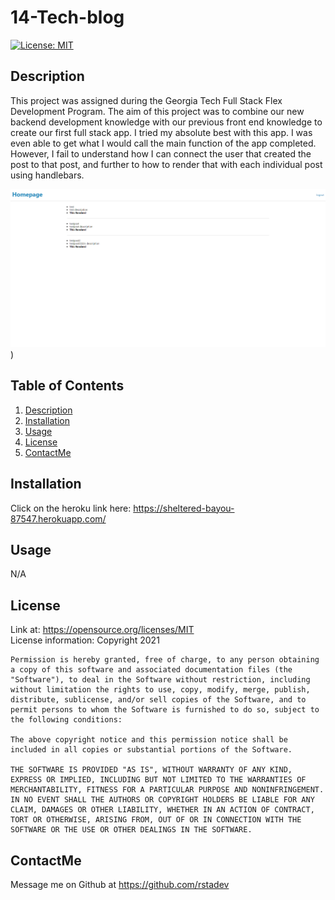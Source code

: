 # 14-Tech-blog

  [![License: MIT](https://img.shields.io/badge/License-MIT-yellow.svg)](https://opensource.org/licenses/MIT)

    


  ## Description
  This project was assigned during the Georgia Tech Full Stack Flex Development Program. The aim of this project was to combine our new backend development knowledge with our previous front end knowledge to create our first full stack app. I tried my absolute best with this app. I was even able to get what I would call the main function of the app completed. However, I fail to understand how I can connect the user that created the post to that post, and further to how to render that with each individual post using handlebars.
  <br>

  ![ReadMeGen Picture](./public/css/assets/14.png))

  
  ## Table of Contents
  1. [Description](#description)
  2. [Installation](#installation)
  3. [Usage](#usage)
  4. [License](#license)
  5. [ContactMe](#contactme)
  


  ## Installation
  Click on the heroku link here: https://sheltered-bayou-87547.herokuapp.com/
  <br>



  ## Usage
  N/A
  <br>

  ## License
  Link at: https://opensource.org/licenses/MIT
  <br>
  License information: Copyright 2021 

    Permission is hereby granted, free of charge, to any person obtaining a copy of this software and associated documentation files (the "Software"), to deal in the Software without restriction, including without limitation the rights to use, copy, modify, merge, publish, distribute, sublicense, and/or sell copies of the Software, and to permit persons to whom the Software is furnished to do so, subject to the following conditions:
    
    The above copyright notice and this permission notice shall be included in all copies or substantial portions of the Software.
    
    THE SOFTWARE IS PROVIDED "AS IS", WITHOUT WARRANTY OF ANY KIND, EXPRESS OR IMPLIED, INCLUDING BUT NOT LIMITED TO THE WARRANTIES OF MERCHANTABILITY, FITNESS FOR A PARTICULAR PURPOSE AND NONINFRINGEMENT. IN NO EVENT SHALL THE AUTHORS OR COPYRIGHT HOLDERS BE LIABLE FOR ANY CLAIM, DAMAGES OR OTHER LIABILITY, WHETHER IN AN ACTION OF CONTRACT, TORT OR OTHERWISE, ARISING FROM, OUT OF OR IN CONNECTION WITH THE SOFTWARE OR THE USE OR OTHER DEALINGS IN THE SOFTWARE.
    
    


  ## ContactMe
  Message me on Github at https://github.com/rstadev

   

